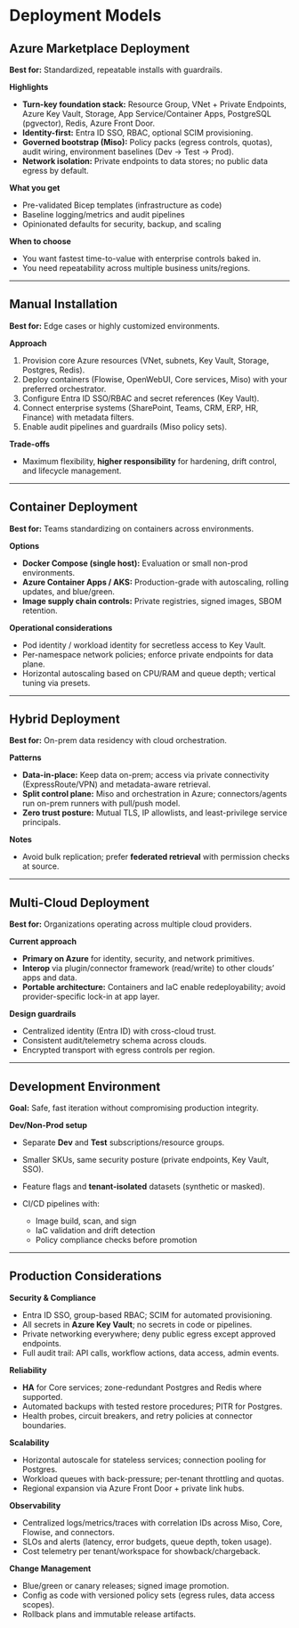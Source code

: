 
# Deployment Models

## Azure Marketplace Deployment

**Best for:** Standardized, repeatable installs with guardrails.

**Highlights**

* **Turn-key foundation stack:** Resource Group, VNet + Private Endpoints, Azure Key Vault, Storage, App Service/Container Apps, PostgreSQL (pgvector), Redis, Azure Front Door.
* **Identity-first:** Entra ID SSO, RBAC, optional SCIM provisioning.
* **Governed bootstrap (Miso):** Policy packs (egress controls, quotas), audit wiring, environment baselines (Dev → Test → Prod).
* **Network isolation:** Private endpoints to data stores; no public data egress by default.

**What you get**

* Pre-validated Bicep templates (infrastructure as code)
* Baseline logging/metrics and audit pipelines
* Opinionated defaults for security, backup, and scaling

**When to choose**

* You want fastest time-to-value with enterprise controls baked in.
* You need repeatability across multiple business units/regions.

---

## Manual Installation

**Best for:** Edge cases or highly customized environments.

**Approach**

1. Provision core Azure resources (VNet, subnets, Key Vault, Storage, Postgres, Redis).
2. Deploy containers (Flowise, OpenWebUI, Core services, Miso) with your preferred orchestrator.
3. Configure Entra ID SSO/RBAC and secret references (Key Vault).
4. Connect enterprise systems (SharePoint, Teams, CRM, ERP, HR, Finance) with metadata filters.
5. Enable audit pipelines and guardrails (Miso policy sets).

**Trade-offs**

* Maximum flexibility, **higher responsibility** for hardening, drift control, and lifecycle management.

---

## Container Deployment

**Best for:** Teams standardizing on containers across environments.

**Options**

* **Docker Compose (single host):** Evaluation or small non-prod environments.
* **Azure Container Apps / AKS:** Production-grade with autoscaling, rolling updates, and blue/green.
* **Image supply chain controls:** Private registries, signed images, SBOM retention.

**Operational considerations**

* Pod identity / workload identity for secretless access to Key Vault.
* Per-namespace network policies; enforce private endpoints for data plane.
* Horizontal autoscaling based on CPU/RAM and queue depth; vertical tuning via presets.

---

## Hybrid Deployment

**Best for:** On-prem data residency with cloud orchestration.

**Patterns**

* **Data-in-place:** Keep data on-prem; access via private connectivity (ExpressRoute/VPN) and metadata-aware retrieval.
* **Split control plane:** Miso and orchestration in Azure; connectors/agents run on-prem runners with pull/push model.
* **Zero trust posture:** Mutual TLS, IP allowlists, and least-privilege service principals.

**Notes**

* Avoid bulk replication; prefer **federated retrieval** with permission checks at source.

---

## Multi-Cloud Deployment

**Best for:** Organizations operating across multiple cloud providers.

**Current approach**

* **Primary on Azure** for identity, security, and network primitives.
* **Interop** via plugin/connector framework (read/write) to other clouds’ apps and data.
* **Portable architecture:** Containers and IaC enable redeployability; avoid provider-specific lock-in at app layer.

**Design guardrails**

* Centralized identity (Entra ID) with cross-cloud trust.
* Consistent audit/telemetry schema across clouds.
* Encrypted transport with egress controls per region.

---

## Development Environment

**Goal:** Safe, fast iteration without compromising production integrity.

**Dev/Non-Prod setup**

* Separate **Dev** and **Test** subscriptions/resource groups.
* Smaller SKUs, same security posture (private endpoints, Key Vault, SSO).
* Feature flags and **tenant-isolated** datasets (synthetic or masked).
* CI/CD pipelines with:

  * Image build, scan, and sign
  * IaC validation and drift detection
  * Policy compliance checks before promotion

---

## Production Considerations

**Security & Compliance**

* Entra ID SSO, group-based RBAC; SCIM for automated provisioning.
* All secrets in **Azure Key Vault**; no secrets in code or pipelines.
* Private networking everywhere; deny public egress except approved endpoints.
* Full audit trail: API calls, workflow actions, data access, admin events.

**Reliability**

* **HA** for Core services; zone-redundant Postgres and Redis where supported.
* Automated backups with tested restore procedures; PITR for Postgres.
* Health probes, circuit breakers, and retry policies at connector boundaries.

**Scalability**

* Horizontal autoscale for stateless services; connection pooling for Postgres.
* Workload queues with back-pressure; per-tenant throttling and quotas.
* Regional expansion via Azure Front Door + private link hubs.

**Observability**

* Centralized logs/metrics/traces with correlation IDs across Miso, Core, Flowise, and connectors.
* SLOs and alerts (latency, error budgets, queue depth, token usage).
* Cost telemetry per tenant/workspace for showback/chargeback.

**Change Management**

* Blue/green or canary releases; signed image promotion.
* Config as code with versioned policy sets (egress rules, data access scopes).
* Rollback plans and immutable release artifacts.
